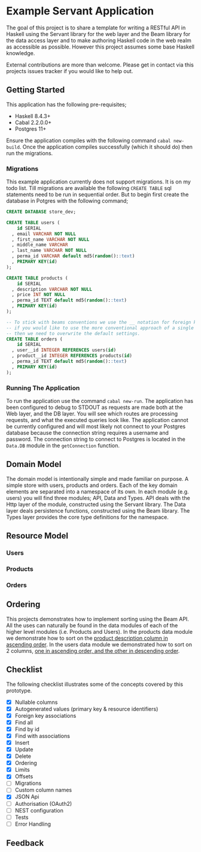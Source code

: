 # Example Servant Application

The goal of this project is to share a template for writing a RESTful API in Haskell using the Servant library for the web layer and the Beam library for the data access layer and to make authoring Haskell code in the web realm as accessible as possible. However this project assumes some base Haskell knowledge.

External contributions are more than welcome. Please get in contact via this projects issues tracker if you would like to help out.

## Getting Started

This application has the following pre-requisites;

* Haskell 8.4.3+
* Cabal 2.2.0.0+
* Postgres 11+

Ensure the application compiles with the following command `cabal new-build`. Once the application compiles successfully (which it should do) then run the migrations.

### Migrations

This example application currently does not support migrations. It is on my todo list. Till migrations are available the following `CREATE TABLE` sql statements need to be run in sequential order. But to begin first create the database in Potgres with the following command;

```SQL
CREATE DATABASE store_dev;
```

```SQL
CREATE TABLE users (
    id SERIAL
  , email VARCHAR NOT NULL
  , first_name VARCHAR NOT NULL
  , middle_name VARCHAR
  , last_name VARCHAR NOT NULL
  , perma_id VARCHAR default md5(random()::text)
  , PRIMARY KEY(id)
);
```
```SQL
CREATE TABLE products (
    id SERIAL
  , description VARCHAR NOT NULL
  , price INT NOT NULL
  , perma_id TEXT default md5(random()::text)
  , PRIMARY KEY(id)
);
```

```SQL
-- To stick with beams conventions we use the __ notation for foreign keys
-- if you would like to use the more conventional approach of a single underscore
-- then we need to overwrite the default settings.
CREATE TABLE orders (
    id SERIAL
  , user__id INTEGER REFERENCES users(id)
  , product__id INTEGER REFERENCES products(id)
  , perma_id TEXT default md5(random()::text)
  , PRIMARY KEY(id)
);
```

### Running The Application

To run the application use the command `cabal new-run`. The application has been configured to debug to STDOUT as requests are made both at the Web layer, and the DB layer. You will see which routes are processing requests, and what the executed queries look like. The application cannot be currently configured and will most likely not connect to your Postgres database because the connection string requires a username and password. The connection string to connect to Postgres is located in the `Data.DB` module in the `getConnection` function.

## Domain Model

The domain model is intentionally simple and made familiar on purpose. A simple store with users, products and orders. Each of the key domain elements are separated into a namespace of its own. In each module (e.g. users) you will find three modules; API, Data and Types. API deals with the Http layer of the module, constructed using the Servant library. The Data layer deals persistence functions, constructed using the Beam library. The Types layer provides the core type definitions for the namespace.

## Resource Model

### Users

### Products

### Orders

## Ordering

This projects demonstrates how to implement sorting using the Beam API. All the uses can naturally be found in the data modules of each of the higher level modules (i.e. Products and Users). In the products data module we demonstrate how to sort on the [product description column in ascending order](https://github.com/shirren/servant-store/blob/master/src/Products/Data.hs#L29). In the users data module we demonstrated how to sort on 2 columns, [one in ascending order, and the other in descending order](https://github.com/shirren/servant-store/blob/master/src/Users/Data.hs#L30).

## Checklist

The following checklist illustrates some of the concepts covered by this prototype.

- [x] Nullable columns
- [x] Autogenerated values (primary key & resource identifiers)
- [x] Foreign key associations
- [x] Find all
- [x] Find by id
- [x] Find with associations
- [x] Insert
- [x] Update
- [x] Delete
- [x] Ordering
- [x] Limits
- [x] Offsets
- [ ] Migrations
- [ ] Custom column names
- [x] JSON Api
- [ ] Authorisation (OAuth2)
- [ ] NEST configuration
- [ ] Tests
- [ ] Error Handling

## Feedback

